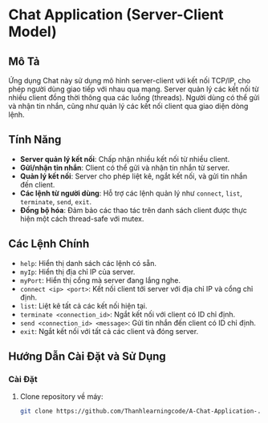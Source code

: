 # Chat Application (Server-Client Model)

## Mô Tả
Ứng dụng Chat này sử dụng mô hình server-client với kết nối TCP/IP, cho phép người dùng giao tiếp với nhau qua mạng. Server quản lý các kết nối từ nhiều client đồng thời thông qua các luồng (threads). Người dùng có thể gửi và nhận tin nhắn, cũng như quản lý các kết nối client qua giao diện dòng lệnh.

## Tính Năng
- **Server quản lý kết nối**: Chấp nhận nhiều kết nối từ nhiều client.
- **Gửi/nhận tin nhắn**: Client có thể gửi và nhận tin nhắn từ server.
- **Quản lý kết nối**: Server cho phép liệt kê, ngắt kết nối, và gửi tin nhắn đến client.
- **Các lệnh từ người dùng**: Hỗ trợ các lệnh quản lý như `connect`, `list`, `terminate`, `send`, `exit`.
- **Đồng bộ hóa**: Đảm bảo các thao tác trên danh sách client được thực hiện một cách thread-safe với mutex.

## Các Lệnh Chính
- `help`: Hiển thị danh sách các lệnh có sẵn.
- `myIp`: Hiển thị địa chỉ IP của server.
- `myPort`: Hiển thị cổng mà server đang lắng nghe.
- `connect <ip> <port>`: Kết nối client tới server với địa chỉ IP và cổng chỉ định.
- `list`: Liệt kê tất cả các kết nối hiện tại.
- `terminate <connection_id>`: Ngắt kết nối với client có ID chỉ định.
- `send <connection_id> <message>`: Gửi tin nhắn đến client có ID chỉ định.
- `exit`: Ngắt kết nối với tất cả các client và đóng server.

## Hướng Dẫn Cài Đặt và Sử Dụng

### Cài Đặt
1. Clone repository về máy:
   ```bash
   git clone https://github.com/Thanhlearningcode/A-Chat-Application-.git
